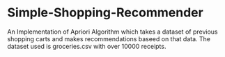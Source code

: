 # Simple-Shopping-Recommender
An Implementation of Apriori Algorithm which takes a dataset of previous shopping carts and makes recommendations baseed on that data.
The dataset used is groceries.csv with over 10000 receipts.
